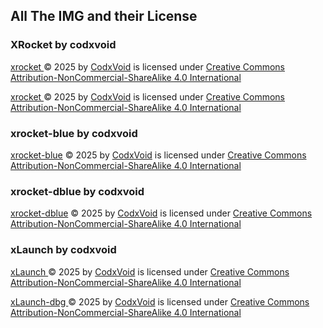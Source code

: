 ## All The IMG and their License 

### XRocket by codxvoid

<a href="https://github.com/codxvoid/CodxVoid-OpenSource/blob/main/IMG/xrocket.svg">xrocket </a> © 2025 by <a href="https://github.com/codxvoid">CodxVoid</a> is licensed under  <a href="https://creativecommons.org/licenses/by-nc-sa/4.0/">Creative Commons Attribution-NonCommercial-ShareAlike 4.0 International</a>

<a href="https://github.com/codxvoid/CodxVoid-OpenSource/blob/main/IMG/xrocket.png">xrocket </a> © 2025 by <a href="https://github.com/codxvoid">CodxVoid</a> is licensed under  <a href="https://creativecommons.org/licenses/by-nc-sa/4.0/">Creative Commons Attribution-NonCommercial-ShareAlike 4.0 International</a>
### xrocket-blue by codxvoid

<a href="https://github.com/codxvoid/CodxVoid-OpenSource/blob/main/IMG/xrocket-blue.svg">xrocket-blue</a> © 2025 by <a href="https://github.com/codxvoid">CodxVoid</a> is licensed under  <a href="https://creativecommons.org/licenses/by-nc-sa/4.0/">Creative Commons Attribution-NonCommercial-ShareAlike 4.0 International</a>


### xrocket-dblue by codxvoid

<a href="https://github.com/codxvoid/CodxVoid-OpenSource/blob/main/IMG/xrocket-dblue.svg">xrocket-dblue</a> © 2025 by <a href="https://github.com/codxvoid">CodxVoid</a> is licensed under  <a href="https://creativecommons.org/licenses/by-nc-sa/4.0/">Creative Commons Attribution-NonCommercial-ShareAlike 4.0 International</a>

### xLaunch by codxvoid

<a href="https://github.com/codxvoid/CodxVoid-OpenSource/blob/main/IMG/xLaunch.svg">xLaunch </a> © 2025 by <a href="https://github.com/codxvoid">CodxVoid</a> is licensed under  <a href="https://creativecommons.org/licenses/by-nc-sa/4.0/">Creative Commons Attribution-NonCommercial-ShareAlike 4.0 International</a>

<a href="https://github.com/codxvoid/CodxVoid-OpenSource/blob/main/IMG/xLaunch-dbg.svg">xLaunch-dbg </a> © 2025 by <a href="https://github.com/codxvoid">CodxVoid</a> is licensed under  <a href="https://creativecommons.org/licenses/by-nc-sa/4.0/">Creative Commons Attribution-NonCommercial-ShareAlike 4.0 International</a>
